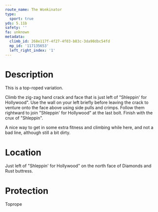 ```yaml
---
route_name: The Wonkinator
type:
  sport: true
yds: 5.11b
safety: ''
fa: unknown
metadata:
  climb_id: 268e117f-4f27-4f03-b83c-3da98dbc54fd
  mp_id: '117135653'
  left_right_index: '1'
---
```

# Description
This is a top-roped variation.

Climb the zig-zag hand crack and face that is just left of "Shleppin' for Hollywood". Use the wall on your left briefly before leaving the crack to venture onto the face above using side pulls and crimps. Follow them rightward to join "Shleppin' for Hollywood" at the last bolt. Finish with the crux of "Shleppin".

A nice way to get in some extra fitness and climbing while here, and not a bad line, although still a bit dirty.

# Location
Just left of "Shleppin' for Hollywood" on the north face of Diamonds and Rust buttress.

# Protection
Toprope
